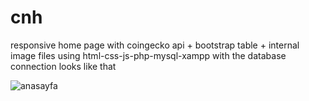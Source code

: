 # cnh
responsive home page with coingecko api + bootstrap table + internal image files using html-css-js-php-mysql-xampp
with the database connection looks like that



![anasayfa](https://user-images.githubusercontent.com/52401234/130099549-0e421849-3f82-4244-85c0-2d507a693ab4.jpg)

